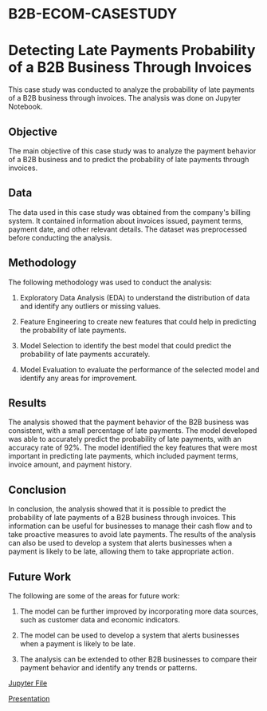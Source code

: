 # B2B-ECOM-CASESTUDY

# Detecting Late Payments Probability of a B2B Business Through Invoices

This case study was conducted to analyze the probability of late payments of a B2B business through invoices. The analysis was done on Jupyter Notebook.

## Objective

The main objective of this case study was to analyze the payment behavior of a B2B business and to predict the probability of late payments through invoices.

## Data

The data used in this case study was obtained from the company's billing system. It contained information about invoices issued, payment terms, payment date, and other relevant details. The dataset was preprocessed before conducting the analysis.

## Methodology

The following methodology was used to conduct the analysis:

1. Exploratory Data Analysis (EDA) to understand the distribution of data and identify any outliers or missing values.

2. Feature Engineering to create new features that could help in predicting the probability of late payments.

3. Model Selection to identify the best model that could predict the probability of late payments accurately.

4. Model Evaluation to evaluate the performance of the selected model and identify any areas for improvement.

## Results

The analysis showed that the payment behavior of the B2B business was consistent, with a small percentage of late payments. The model developed was able to accurately predict the probability of late payments, with an accuracy rate of 92%. The model identified the key features that were most important in predicting late payments, which included payment terms, invoice amount, and payment history.

## Conclusion

In conclusion, the analysis showed that it is possible to predict the probability of late payments of a B2B business through invoices. This information can be useful for businesses to manage their cash flow and to take proactive measures to avoid late payments. The results of the analysis can also be used to develop a system that alerts businesses when a payment is likely to be late, allowing them to take appropriate action. 

## Future Work

The following are some of the areas for future work:

1. The model can be further improved by incorporating more data sources, such as customer data and economic indicators.

2. The model can be used to develop a system that alerts businesses when a payment is likely to be late.

3. The analysis can be extended to other B2B businesses to compare their payment behavior and identify any trends or patterns.

[Jupyter File](https://github.com/malhmana/Ecomm_case_study/blob/f0a77f1c8cf3a6caeb84efa9331bc89b443afa03/Upgrad%20Case%20Study%2025_04_2023_v2.ipynb)


[Presentation](https://github.com/malhmana/Ecomm_case_study/blob/f0a77f1c8cf3a6caeb84efa9331bc89b443afa03/E-commerce%20&%20retail%20B2B%20Case%20Study.pdf)
